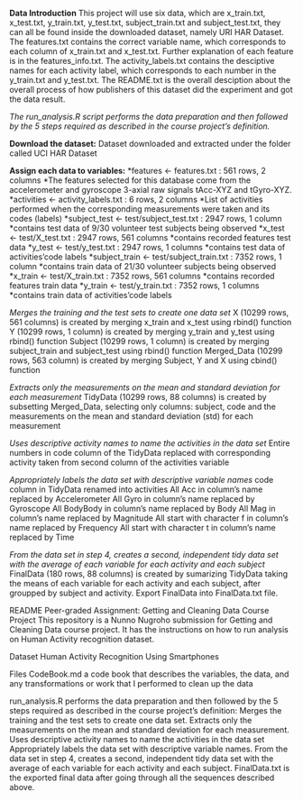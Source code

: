 **Data Introduction**
This project will use six data, which are x_train.txt, x_test.txt, y_train.txt, y_test.txt, subject_train.txt and subject_test.txt, they can all be found inside the downloaded dataset, namely URI HAR Dataset.
The features.txt contains the correct variable name, which corresponds to each column of x_train.txt and x_test.txt. Further explanation of each feature is in the features_info.txt.
The activity_labels.txt contains the desciptive names for each activity label, which corresponds to each number in the y_train.txt and y_test.txt.
The README.txt is the overall desciption about the overall process of how publishers of this dataset did the experiment and got the data result.

*The run_analysis.R script performs the data preparation and then followed by the 5 steps required as described in the course project’s definition.*

**Download the dataset:**
Dataset downloaded and extracted under the folder called UCI HAR Dataset

**Assign each data to variables:**
*features <- features.txt : 561 rows, 2 columns
*The features selected for this database come from the accelerometer and gyroscope 3-axial raw signals tAcc-XYZ and tGyro-XYZ.
*activities <- activity_labels.txt : 6 rows, 2 columns
*List of activities performed when the corresponding measurements were taken and its codes (labels)
*subject_test <- test/subject_test.txt : 2947 rows, 1 column
*contains test data of 9/30 volunteer test subjects being observed
*x_test <- test/X_test.txt : 2947 rows, 561 columns
*contains recorded features test data
*y_test <- test/y_test.txt : 2947 rows, 1 columns
*contains test data of activities’code labels
*subject_train <- test/subject_train.txt : 7352 rows, 1 column
*contains train data of 21/30 volunteer subjects being observed
*x_train <- test/X_train.txt : 7352 rows, 561 columns
*contains recorded features train data
*y_train <- test/y_train.txt : 7352 rows, 1 columns
*contains train data of activities’code labels

*Merges the training and the test sets to create one data set*
X (10299 rows, 561 columns) is created by merging x_train and x_test using rbind() function
Y (10299 rows, 1 column) is created by merging y_train and y_test using rbind() function
Subject (10299 rows, 1 column) is created by merging subject_train and subject_test using rbind() function
Merged_Data (10299 rows, 563 column) is created by merging Subject, Y and X using cbind() function

*Extracts only the measurements on the mean and standard deviation for each measurement*
TidyData (10299 rows, 88 columns) is created by subsetting Merged_Data, selecting only columns: subject, code and the measurements on the mean and standard deviation (std) for each measurement

*Uses descriptive activity names to name the activities in the data set*
Entire numbers in code column of the TidyData replaced with corresponding activity taken from second column of the activities variable

*Appropriately labels the data set with descriptive variable names*
code column in TidyData renamed into activities
All Acc in column’s name replaced by Accelerometer
All Gyro in column’s name replaced by Gyroscope
All BodyBody in column’s name replaced by Body
All Mag in column’s name replaced by Magnitude
All start with character f in column’s name replaced by Frequency
All start with character t in column’s name replaced by Time

*From the data set in step 4, creates a second, independent tidy data set with the average of each variable for each activity and each subject*
FinalData (180 rows, 88 columns) is created by sumarizing TidyData taking the means of each variable for each activity and each subject, after groupped by subject and activity.
Export FinalData into FinalData.txt file.


README
Peer-graded Assignment: Getting and Cleaning Data Course Project
This repository is a Nunno Nugroho submission for Getting and Cleaning Data course project. It has the instructions on how to run analysis on Human Activity recognition dataset.

Dataset
Human Activity Recognition Using Smartphones

Files
CodeBook.md a code book that describes the variables, the data, and any transformations or work that I performed to clean up the data

run_analysis.R performs the data preparation and then followed by the 5 steps required as described in the course project’s definition:
Merges the training and the test sets to create one data set.
Extracts only the measurements on the mean and standard deviation for each measurement.
Uses descriptive activity names to name the activities in the data set
Appropriately labels the data set with descriptive variable names.
From the data set in step 4, creates a second, independent tidy data set with the average of each variable for each activity and each subject.
FinalData.txt is the exported final data after going through all the sequences described above.
